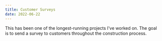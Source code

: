 ```yaml
---
title: Customer Surveys
date: 2022-06-22
---
```

This has been one of the longest-running projects I've worked on. The goal is to send a survey to customers throughout the construction process.
